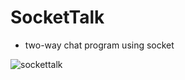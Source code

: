 # SocketTalk

- two-way chat program using socket

![sockettalk](https://user-images.githubusercontent.com/32415358/51627310-13836380-1f85-11e9-8df9-61e3c07a852f.PNG)
